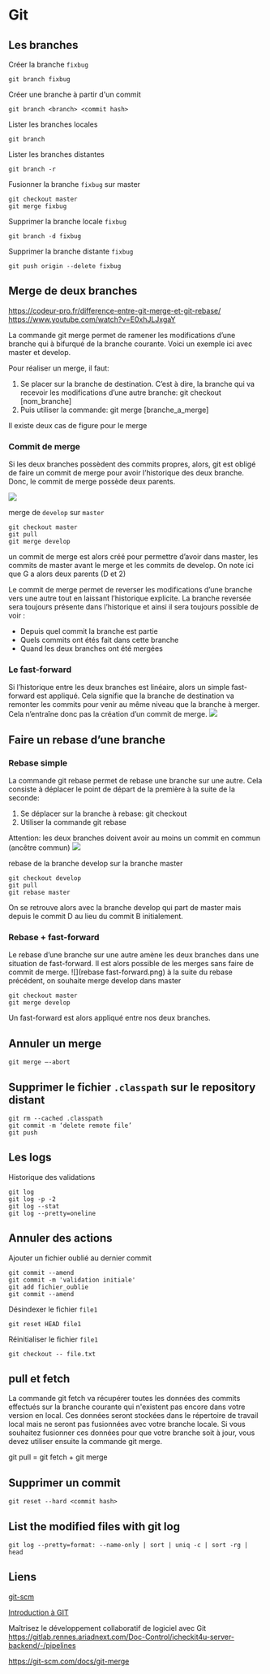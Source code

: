 # Git

## Les branches

Créer la branche `fixbug`
```
git branch fixbug
```
Créer une branche à partir d'un commit
```
git branch <branch> <commit hash>
```


Lister les branches locales
```
git branch
```

Lister les branches distantes

```
git branch -r
```
Fusionner la branche `fixbug` sur master

```
git checkout master
git merge fixbug
```

Supprimer la branche locale `fixbug`

```
git branch -d fixbug
```

Supprimer la branche distante `fixbug`

```
git push origin --delete fixbug
```

## Merge de deux branches

https://codeur-pro.fr/difference-entre-git-merge-et-git-rebase/
https://www.youtube.com/watch?v=E0xhJLJxgaY

La commande git merge permet de ramener les modifications d’une branche qui à bifurqué de la branche courante.
Voici un exemple ici avec master et develop.

Pour réaliser un merge, il faut:

1. Se placer sur la branche de destination. C’est à dire, la branche qui va recevoir les modifications d’une autre branche: git checkout [nom_branche]
2. Puis utiliser la commande: git merge [branche_a_merge]

Il existe deux cas de figure pour le merge

### Commit de merge

Si les deux branches possèdent des commits propres, alors, git est obligé de faire un commit de merge pour avoir l’historique des deux branche.
Donc, le commit de merge possède deux parents.

![](merge.png)

merge de `develop` sur `master`
```
git checkout master
git pull
git merge develop
```

un commit de merge est alors créé pour permettre d’avoir dans master, les commits de master avant le merge et les commits de develop.
On note ici que G a alors deux parents (D et 2)

Le commit de merge permet de reverser les modifications d’une branche vers une autre tout en laissant l’historique explicite.
La branche reversée sera toujours présente dans l’historique et ainsi il sera toujours possible de voir :

- Depuis quel commit la branche est partie
- Quels commits ont étés fait dans cette branche
- Quand les deux branches ont été mergées

### Le fast-forward

Si l’historique entre les deux branches est linéaire, alors un simple fast-forward est appliqué.
Cela signifie que la branche de destination va remonter les commits pour venir au même niveau que la branche à merger.
Cela n’entraîne donc pas la création d’un commit de merge.
![](fast-forward.png)

## Faire un rebase d’une branche

### Rebase simple

La commande git rebase permet de rebase une branche sur une autre. Cela consiste à déplacer le point de départ de la première à la suite de la seconde:

1. Se déplacer sur la branche à rebase: git checkout
2. Utiliser la commande git rebase

Attention: les deux branches doivent avoir au moins un commit en commun (ancêtre commun)
![](rebase.png)

rebase de la branche develop sur la branche master
```
git checkout develop
git pull
git rebase master
```
On se retrouve alors avec la branche develop qui part de master mais depuis le commit D au lieu du commit B initialement.

### Rebase + fast-forward

Le rebase d’une branche sur une autre amène les deux branches dans une situation de fast-forward.
Il est alors possible de les merges sans faire de commit de merge.
![](rebase fast-forward.png)
à la suite du rebase précédent, on souhaite merge develop dans master

    git checkout master
    git merge develop

Un fast-forward est alors appliqué entre nos deux branches.

## Annuler un merge

```
git merge –-abort
```

## Supprimer le fichier `.classpath` sur le repository distant

```
git rm --cached .classpath
git commit -m ‘delete remote file’
git push
```

## Les logs

Historique des validations

```
git log
git log -p -2
git log --stat
git log --pretty=oneline
```

## Annuler des actions

Ajouter un fichier oublié au dernier commit

```
git commit --amend
git commit -m 'validation initiale'
git add fichier_oublie
git commit --amend
```

Désindexer le fichier `file1`

```
git reset HEAD file1
```

Réinitialiser le fichier `file1`

```
git checkout -- file.txt
```

## pull et fetch

La commande git fetch va récupérer toutes les données des commits effectués sur la branche courante qui n'existent pas encore dans votre version en local.
Ces données seront stockées dans le répertoire de travail local mais ne seront pas fusionnées avec votre branche locale.
Si vous souhaitez fusionner ces données pour que votre branche soit à jour, vous devez utiliser ensuite la commande git merge.

git pull = git fetch + git merge

## Supprimer un commit
```
git reset --hard <commit hash>
```

## List the modified files with git log

```
git log --pretty=format: --name-only | sort | uniq -c | sort -rg | head
```

## Liens

[git-scm](https://git-scm.com/book/fr/v2/Les-bases-de-Git-D%C3%A9marrer-un-d%C3%A9p%C3%B4t-Git)

[Introduction à GIT](https://perso.liris.cnrs.fr/pierre-antoine.champin/enseignement/intro-git/)

Maîtrisez le développement collaboratif de logiciel avec Git https://gitlab.rennes.ariadnext.com/Doc-Control/icheckit4u-server-backend/-/pipelines

https://git-scm.com/docs/git-merge




